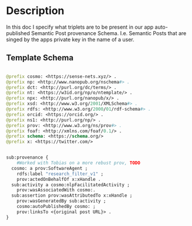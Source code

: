 # Description

In this doc I specify what triplets are to be present in our app auto-published Semantic Post provenance Schema. I.e. Semantic Posts that are singed by the apps private key in the name of a user.


## Template Schema

```graphql

@prefix cosmo: <https://sense-nets.xyz/> .
@prefix np: <http://www.nanopub.org/nschema#> .
@prefix dct: <http://purl.org/dc/terms/> .
@prefix nt: <https://w3id.org/np/o/ntemplate/> .
@prefix npx: <http://purl.org/nanopub/x/> .
@prefix xsd: <http://www.w3.org/2001/XMLSchema#> .
@prefix rdfs: <http://www.w3.org/2000/01/rdf-schema#> .
@prefix orcid: <https://orcid.org/> .
@prefix ns1: <http://purl.org/np/> .
@prefix prov: <http://www.w3.org/ns/prov#> .
@prefix foaf: <http://xmlns.com/foaf/0.1/> .
@prefix schema: <https://schema.org/>
@prefix x: <https://twitter.com/>


sub:provenance {
	#Worked with Tobias on a more rebust prov, TODO
  cosmo: a prov:SoftwareAgent ;
    rdfs:label "research_filter_v1" ;
    prov:actedOnBehalfOf x:xHandle .
  sub:activity a cosmo:nlpFacilitatedActivity ;
    prov:wasAssociatedWith cosmo:.
  sub:assertion prov:wasAttributedTo x:xHandle ;
    prov:wasGeneratedBy sub:activity ;
    cosmo:autoPublishedBy cosmo: ;
    prov:linksTo <{original post URL}> .
}

```